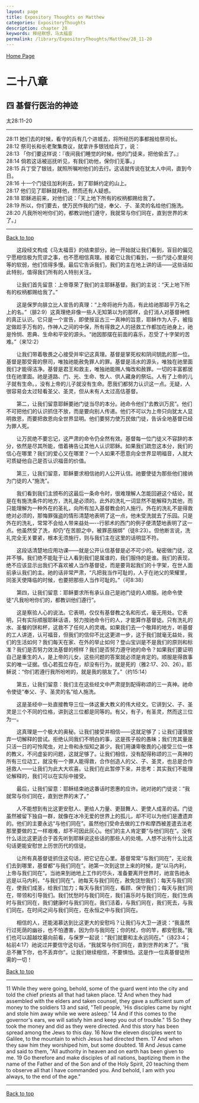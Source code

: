 ```yaml
---
layout: page
title: Expository Thoughts on Matthew
categories: ExpositoryThoughts
description: chapter 28
keywords: 释经默想，马太福音
permalink: /library/ExpositoryThoughts/Matthew/28_11-20
---
```

[ Home Page ]({{site.baseurl}}/index) <br>

<a name="0"></a>
# 二十八章 

## 四 基督行医治的神迹

太28:11-20

***

28:11 她们去的时候，看守的兵有几个进城去，将所经历的事都报给祭司长。<br>
28:12 祭司长和长老聚集商议，就拿许多银钱给兵丁，说：<br>
28:13 「你们要这样说：『夜间我们睡觉的时候，他的门徒来，把他偷去了。』<br>
28:14 倘若这话被巡抚听见，有我们劝他，保你们无事。」<br>
28:15 兵丁受了银钱，就照所嘱咐他们的去行。这话就传说在犹太人中间，直到今日。<br>
28:16 十一个门徒往加利利去，到了耶稣约定的山上。<br>
28:17 他们见了耶稣就拜他，然而还有人疑惑。<br>
28:18 耶稣进前来，对他们说：「天上地下所有的权柄都赐给我了。<br>
28:19 所以，你们要去，使万民作我的门徒，奉父、子、圣灵的名给他们施洗。<br>
28:20 凡我所吩咐你们的，都教训他们遵守，我就常与你们同在，直到世界的末了。」<br>

***

[Back to top](#0)

&emsp;&emsp;这段经文构成《马太福音》的结束部分。祂一开始就让我们看到，盲目的偏见宁愿相信极为荒谬之事，也不愿相信真理。接着它让我们看到，一些门徒心里是何等的软弱，他们信得多慢。最后它告诉我们，我们的主在地上讲的话——这些话如此特别，值得我们所有的人特别关注。

&emsp;&emsp;让我们首先留意：上帝尊荣了我们的主耶稣基督。我们的主说：“天上地下所有的权柄都赐给我了。”

&emsp;&emsp;这是保罗向腓立比人宣告的真理：“上帝将祂升为高，有此给祂那超乎万名之上的名。”（腓2:9）这真理绝非像一些人无知第以为的那样，会打消人对基督神性的真正认识。它只是一个宣告，即使按亘古三一真神的旨意，耶稣作为人子，被指定做趁手万有的，作神人之间的中保，所有得救之人的拯救工作都加在祂身上，祂是怜悯、恩典、生命和平安的源头。“祂因那摆在前面的喜乐，忍受了十字架的苦难。”（来12:2）

&emsp;&emsp;让我们带着敬畏之心接受并牢记这真理。基督是掌死权和阴间钥匙的那一位。基督是那受膏的祭司，唯独祂能赦免罪人的罪。基督是活水的源头，唯独在祂里面我们才能得洁净。基督是君王和救主，唯独祂能赐人悔改和赦罪。一切的丰富都居住在祂里面。祂是道路、门、光、生命、牧人、供人藏身的祭坛。人有了上帝的儿子就有生命。，没有上帝的儿子就没有生命。愿我们都努力认识这一点。无疑，人很容易会太过轻看圣父、圣灵，但从未有人太过高估基督。

&emsp;&emsp;第二，让我们留意耶稣要祂门徒当尽的本分。祂命令他们“去教训万民”。他们不可把他们的认识抓住不放，而是要向别人传递。他们不可以为上帝只向犹太人显明救恩，而要把救恩向全世界显明。他们要努力使万民做门徒，告诉全地基督已经为罪人死。

&emsp;&emsp;让万民绝不要忘记，这严肃的命令仍全然有效。基督每一位门徒义不容辞的本分，依然是尽其所能，借着祷告让其他人认识耶稣。如果我们疏忽这本分，我们的信心在哪里？我们的爱心又在哪里？一个人如果不愿意向全世界显明福音，人就大可质疑他自己是否认识福音的价值。

&emsp;&emsp;第三，让我们留意，耶稣要求相信祂的人公开认信。祂要使徒为那些他们接纳为门徒的人“施洗”。

&emsp;&emsp;我们看到我们主颁布的这最后一条命令时，很难理解人怎能回避这个结论，就是在有施洗条件的地方，洗礼是必须的。此外的洗礼一词显然不能解释为其他，而只能理解为一种外在的圣礼，向所有加入基督教会的人施行。外在的洗礼不是得救绝对必须的，那悔罪强盗的情形清楚地表明了这一点，他未受洗就去了乐园。只是外在的洗礼，常常不会给人带来益处—--行邪术的西门的例子便清楚地表明了这一点。他虽然受了洗，却仍“在苦胆之中，被罪恶捆绑”（徒8:23）。但他断言说，洗礼完全无关要紧，根本无须施行，则与我们主在这里的话明显不符。

&emsp;&emsp;这段话清楚地应用功课——就是公开认信基督是必不可少的。秘密做门徒，这并不够。我们绝不能耻于让人看到我们是属谁的，我们服侍的是谁。我们的表现，绝不应该显示出我们不喜欢被人当作基督徒，而是要背起我们的十字架，在世人面前承认我们的主。祂的话非常严肃，“凡把我当作可耻的，人子在祂父的荣耀里，同圣天使降临的时候，也要把那些人当作可耻的。”（可8:38）

&emsp;&emsp;第四，让我们留意：耶稣要求所有承认自己是祂门徒的人顺服。祂命令使徒“凡我吩咐你们的，都教训他们遵行”。

&emsp;&emsp;这是察验人心的说法。它表明，仅仅有基督教之名和形式，毫无用处。它表明，只有实际顺服耶稣话语，努力按祂命令行的人，才能算作基督徒。只有洗礼的水、圣餐的饼和杯，这救不了任何人的灵魂。如果我们去一个敬拜的地方，听基督的工人讲道，认可福音，但我们的信仰不比这更进一步，这于我们就毫无益处，我们的生活如何？我们每天在家、在外的举止如何？登山宝训是不是我们的原则和标准？我们是否努力效法基督的榜样？我们是否努力遵守祂的命令？如果我们要证明自己是重生的人，是上帝的儿女，这些问题的答案就必须是肯定的。顺服是得救事实的唯一证据。信心若孤立存在，却没有行为，就是死的（雅2:17、20、26）。耶稣说：“你们若遵行我所吩咐的，就是我的朋友了。”（约15:14）

&emsp;&emsp;第五，让我们留意：我们主在这些经文中严肃提到配得称颂的三一真神。祂命令使徒“奉父、子、圣灵的名”给人施洗。

&emsp;&emsp;这是圣经中一处直接教导三位一体这重大教义的伟大经文。它讲到父、子、圣灵是三个不同的位格，讲到这三位都是同等的。有父，有子，有圣灵，然而这三位为一。

&emsp;&emsp;这真理是一个极大的奥秘。让我们接受并相信——这就足够了；让我们谨慎放弃一切解释的尝试。拒绝认同我们不明白的事，这是孩子般的愚昧；我们充其量是只活一日的可怜爬虫，对上帝和永恒知之甚少。我们用谦卑敬畏的心接受三位一体的教义，不问虚妄的问题，这就足够了。让我们相信，没有配得称颂的三一真神的所有三位动工，就没有一个罪人能得救，合作创造人的父、子、圣灵，也总是合作拯救人——让我们为此大大欢喜。让我们在此暂停下来，并思考：其实我们不能理论解释的，我们可以在实际中接受。

&emsp;&emsp;最后，让我们留意：耶稣结束祂这番话时恩惠的应许。祂对祂的门徒说：“我就常与你们同在，直到世界的末了。”

&emsp;&emsp;人不能想到有比这更安慰人、更给人力量、更鼓舞人、更使人成圣的话。门徒虽然被留下独自一群，就像在冰冷无爱的世界上的孤儿，却不可以为他们是遭遗弃的。他们的主要永远“与他们同在”。虽然他们受命去做的工作和摩西被差遣去法老那里要做的工一样艰难，却不可因此灰心。他们的主人肯定要“与他们同在”。没有什么话比这更适合于首先听到耶稣说这些话的那些人的处境。人想不出有什么比这句话更能安慰世上历世历代的信徒。

&emsp;&emsp;让所有真基督徒抓住这句话，把它记在心里。基督常常“与我们同在”，无论我们去到哪里，基督都“与我们同在”。祂第一次到这世上来的时候，是“以马内利，上帝与我们同在”。当祂来到祂地上工作的尽头，准备要离开世界时，祂宣告祂永远是以马内利，“与我们同在”。祂每天与我们同在，赦免饶恕我们：每天与我们同在，使我们成圣，给我们加力；每天与我们同在，看顾、保守我们；每天与我们同在，带领和引导我们。我们忧愁时与我们同在，我们喜乐时与我们同在，我们生病时与我们同在，我们健康时与我们同在。我们活着，与我们同在，我们死去，与我们同在。在时间之间与我们同在，在永恒之中与我们同在。

&emsp;&emsp;相信的人，还能渴慕达到比这更大的安慰吗？让我们与大卫一道说：“我虽然行过死荫的幽谷，也不怕遭害，因为你与我同在；你的杖，你的竿，都安慰我。”我们也可以超越坟墓向前看，与保罗一起说：“我们就要和主永远同在。”（诗23:4；帖前4:17）祂说过并要信守这句话，“我就常与你们同在，直到世界的末了”。“我总不撇下你，也不丢弃你”。让我们继续相信，不要惧怕。这是作一位真基督徒所需的一切！

[Back to top](#0)

***

11 While they were going, behold, some of the guard went into the city and told the chief priests all that had taken place. 12 And when they had assembled with the elders and taken counsel, they gave a sufficient sum of money to the soldiers 13 and said, "Tell people, 'His disciples came by night and stole him away while we were asleep.' 14 And if this comes to the governor's ears, we will satisfy him and keep you out of trouble." 15 So they took the money and did as they were directed. And this story has been spread among the Jews to this day. 16 Now the eleven disciples went to Galilee, to the mountain to which Jesus had directed them. 17 And when they saw him they worshiped him, but some doubted. 18 And Jesus came and said to them, "All authority in heaven and on earth has been given to me. 19 Go therefore and make disciples of all nations, baptizing them in the name of the Father and of the Son and of the Holy Spirit, 20 teaching them to observe all that I have commanded you. And behold, I am with you always, to the end of the age."

***

[Back to top](#0)
